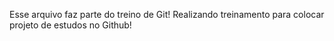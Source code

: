 Esse arquivo faz parte do treino de Git!
Realizando treinamento para colocar projeto de estudos no Github!